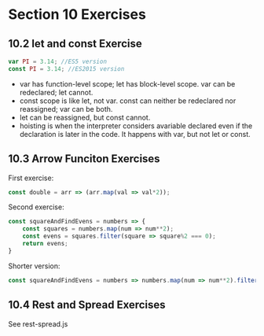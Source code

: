 # Section 10 Exercises

## 10.2 let and const Exercise
```javascript
var PI = 3.14; //ES5 version
const PI = 3.14; //ES2015 version
```

- var has function-level scope; let has block-level scope. var can be redeclared; let cannot.
- const scope is like let, not var. const can neither be redeclared nor reassigned; var can be both.
- let can be reassigned, but const cannot.
- hoisting is when the interpreter considers avariable declared even if the declaration is later in the code. It happens with var, but not let or const.

## 10.3 Arrow Funciton Exercises
First exercise:
```javascript
const double = arr => (arr.map(val => val*2));
```
Second exercise:
```javascript
const squareAndFindEvens = numbers => {
    const squares = numbers.map(num => num**2);
    const evens = squares.filter(square => square%2 === 0);
    return evens;
}
```
Shorter version:
```javascript
const squareAndFindEvens = numbers => numbers.map(num => num**2).filter(square => square % 2 === 0);
```

## 10.4 Rest and Spread Exercises
See rest-spread.js